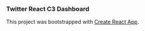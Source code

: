 ### Twitter React C3 Dashboard

This project was bootstrapped with [Create React App](https://github.com/facebookincubator/create-react-app).

